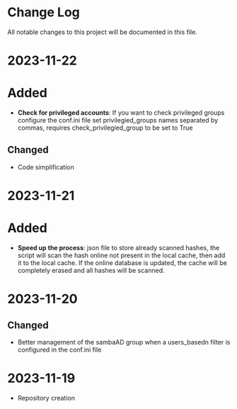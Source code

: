 
# Change Log
All notable changes to this project will be documented in this file.

# 2023-11-22

# Added

- **Check for privileged accounts**: If you want to check privileged groups configure the conf.ini file set privilegied_groups names separated by commas, requires check_privilegied_group to be set to True
  
## Changed

- Code simplification

# 2023-11-21

# Added

- **Speed up the process**: json file to store already scanned hashes, the script will scan the hash online not present in the local cache, then add it to the local cache. If the online database is updated, the cache will be completely erased and all hashes will be scanned.
  
# 2023-11-20

## Changed

- Better management of the sambaAD group when a users_basedn filter is configured in the conf.ini file

# 2023-11-19

- Repository creation
